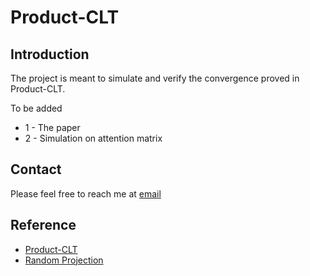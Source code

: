 # Product-CLT

## Introduction

The project is meant to simulate and verify the convergence proved in Product-CLT.

To be added                                
* 1 - The paper
* 2 - Simulation on attention matrix

## Contact
Please feel free to reach me at 
<a href="mailto:jt.duan@gatech.edu">email</a> 


## Reference
* [Product-CLT]()
* [Random Projection](https://home.ttic.edu/~gregory/courses/LargeScaleLearning/lectures/jl.pdf)
